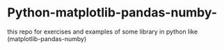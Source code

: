 # Python-matplotlib-pandas-numby-
this repo for exercises and examples of some library in python like (matplotlib-pandas-numby)
